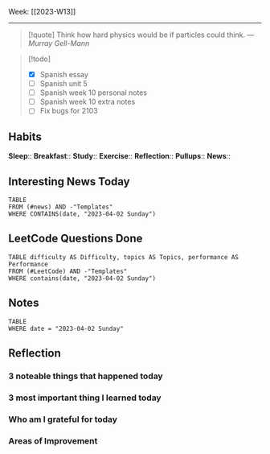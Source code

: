 Week: [[2023-W13]]
- - -
>[!quote]
> Think how hard physics would be if particles could think.
> — <cite>Murray Gell-Mann</cite>

>[!todo]
>- [x] Spanish essay
>- [ ] Spanish unit 5
>- [ ] Spanish week 10 personal notes
>- [ ] Spanish week 10 extra notes
>- [ ] Fix bugs for 2103

## Habits

**Sleep**::
**Breakfast**::
**Study**:: 
**Exercise**:: 
**Reflection**:: 
**Pullups**::
**News**::

## Interesting News Today

```dataview
TABLE 
FROM (#news) AND -"Templates"
WHERE CONTAINS(date, "2023-04-02 Sunday") 
```

## LeetCode Questions Done

```dataview
TABLE difficulty AS Difficulty, topics AS Topics, performance AS Performance
FROM (#LeetCode) AND -"Templates"
WHERE contains(date, "2023-04-02 Sunday") 
```

## Notes

```dataview
TABLE
WHERE date = "2023-04-02 Sunday"
```

## Reflection

### 3 noteable things that happened today

### 3 most important thing I learned today

### Who am I grateful for today

### Areas of Improvement